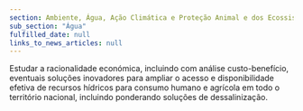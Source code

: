 ```yaml
---
section: Ambiente, Água, Ação Climática e Proteção Animal e dos Ecossistemas
sub_section: "Água"
fulfilled_date: null
links_to_news_articles: null
---
```


Estudar a racionalidade económica, incluindo com análise custo-benefício, eventuais soluções inovadores para ampliar o acesso e disponibilidade efetiva de recursos hídricos para consumo humano e agrícola em todo o território nacional, incluindo ponderando soluções de dessalinização.